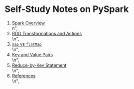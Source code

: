 # Self-Study Notes on PySpark

<ol style = "type:1">
    <li><a href = "#files\000_spark_overview.ipynb">Spark Overview</a></li>n",
    <li><a href = "#rddtransformaction\">RDD Transformations and Actions</a></li>\n",
    <li><a href = "#mapvsflatmap\"> <code>map</code> vs <code>flatMap</code></a></li>\n",
    <li><a href = "#keyandvaluepairs\">Key and Value Pairs</a></li>\n",
    <li><a href = "#reducebykey\">Reduce-by-Key Statement</a></li>\n",
    <li><a href = "#ref\">References</a></li>\n",
</ol>
